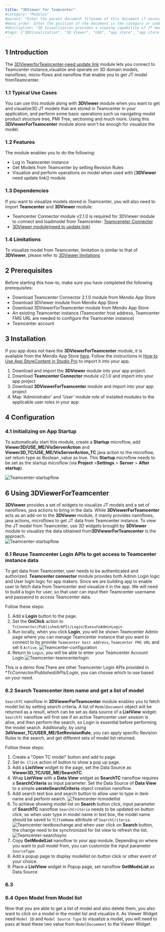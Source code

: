 ```yaml
---
title: "3DViewer for Teamcenter"
#category: "Modules"
#parent: "Enter the parent document filename of this document if necessary (for example,"design-the-architecture"); if there is a category, remove this parent line"
#menu_order: Enter the position of the document in the category or under the parent;number by 10 (for first), 20, 30, etc. for easy ordering of other documents in the future if necessary; don't add brackets or quotation marks; if no number is added, the system will add an extremely high number to order the documents, which means that if you only want a document to appear at the top, you only have to add "10" to that specific document,you don't have to order all the other documents in the category/under the parent
#description: "3D Visualization provides a viewing capability of JT models with flexible combination of 3D Visualization Widgets. You can view and operate the model, list model product structure tree, and take advanced operations like make measurement and sectioning in the 3D Visualization Widgets."
#tags: ["3DVisualization", "3D Viewer", "CAD", "app store", "app store component","platform support","Teamcenter"]
---
```

## 1 Introduction

The [3DViewerforTeamcenter-need update link](https://appstore.home.mendix.com/link/app114764/) module lets you connect to Teamcenter instance,visualize and operate on 3D domain models, nanoflows, micro-flows and nanoflow that enable you to get JT model fromTeamcenter.

### 1.1 Typical Use Cases

You can use this module along with **3DViewer** module when you want to get and visualize3D JT models that are stored in Teamcenter in your application, and perform some basic operations such us navigating model product structure tree, PMI Tree, sectioning and much more. Using this **3DViewerForTeamcenter** module alone won't be enough for visualize the model.

### 1.2 Features

The module enables you to do the following:

- Log in Teamcenter instance
- Get Models from Teamcenter by setting Revision Rules
- Visualize and perform operations on model when used with [**3DViewer** need update link() module

### 1.3 Dependencies

If you want to visualize models stored in Teamcenter, you will also need to import **Teamcenter** and **3DViewer** module:

- Teamcenter Connector module v2.1.0  is required for 3DViewer module to connect and loadmodel from Teamcenter: [Teamceneter Connector](https://appstore.home.mendix.com/link/app111627/)
- [3DViewer module(need to update link)](https://dxxxxx)

### 1.4 Limitations

To visualize model from Teamcenter, limitation is similar to that of **3DViewer**, please refer to [3DViewer limitations](3d-viewer.md#limitations)

## 2 Prerequisites

Before starting this how-to, make sure you have completed the following prerequisites:

- Download Teamcenter Connector 2.1.0 module from Mendix App Store
- Download 3DViewer module from Mendix App Store
- Download 3DViewerForTeamcenter module from Mendix App Store
- An existing Teamcenter instance (Teamcenter host address, Teamcenter FMS URL are needed to configure the Teamcenter instance)
- Teamcenter account

## 3 Installation

If you app does not have the **3DViewerForTeamcenter** module, it is available from the Mendix App Store [here](httpt://w). Follow the instructions in [How to Use App StoreContent in Studio Pro](https://docs.mendix.com/appstore/general/app-store-content) to import it into your app.

1. Download and import the **3DViewer** module into your app project.
2. Download **Teamcenter Connector** module v2.1.0 and import into your app project
3. Download **3DViewerForTeamcenter** module and import into your app project
4. Map 'Administrator' and 'User' module role of installed modules to the applicable user roles in your app.

## 4 Configuration

### 4.1 Initializing on App Startup

To automatically start this  module, create a **Startup** microflow, add **Viewer3D/USE_ME/VisServerAction** and **Viewer3D_TC/USE_ME/VisServerAction_TC** java action to the microflow, set return type as Boolean ,value as true. This **Startup** microflow needs to be set as the startup microflow (via **Project** >**Settings** > **Server** > **After startup**).

![Teamcenter-startupflow](attachments/3d-viewer-for-teamcenter/Teamcenter-startupflow.jpg)

## 6 Using 3DViewerForTeamcenter

**3DViewer** provides a set of widgets to visualize JT models and a set of nanoflows, java actions to bring in the data.
While **3DViewerForTeamcenter** acts as an add-on to the **3DViewer** module, it mainly provides nanoflows, java actions, microflows to get JT data from Teamcenter instance.
To view the JT model from Teamcenter, use 3D widgets brought by **3DViewer** module to visualize the data obtained from**3DViewerForTeamcenter** is the approach.  
![Teamcenter-startupflow](attachments/3d-viewer-for-teamcenter/Teamcenter-startupflow.jpg)

### 6.1 Reuse Teamcenter Login APIs to get access to Teamcenter instance data

To get data from Teamcenter, user needs to be authenticated and authorized. **Teamcenter connector** module provides both Admin Login logic and User login logic for app makers. Since we are building app to enable user to fetch data from Teamcenter and visualize it in the app. We will need to build a login for user, so that user can input their Teamcenter username and password to access Teamcenter data.

Follow these steps:

1. Add a **Login** button to the page.
2. Set the **OnClick** action to `TcConnector/Published/APIs/Login/ExexuteAdminLogin`
3. Run locally, when you click **Login**, you will be shown Teamcenter Admin page where you can manage Teamcenter instance that you want to connect to by provide `Teamcenter host address`, `Teamcenter FMS URL` and set it `Active`.
![Teamcenter-configuration](attachments/3d-viewer-for-teamcenter/Teamcenter-configuration.jpg)
4. Return to `Login`, you will be able to enter your Teamcenter Account Login
![Teamcenter-teamcenterlogin](attachments/3d-viewer-for-teamcenter/Teamcenter-teamcenterlogin.jpg)

This is a demo flow.There are other Teamcenter Login APIs provided in **TcConnector/Published/APIs/Login*, you can choose which to use based on your need.

### 6.2 Search Teamcenter item name and get a list of model

`SearchTC` nanoflow in **3DViewerForTeamcenter** module enables you to fetch model list by setting search criteria. A list of `ModelDocument` object will be returned as a result, which can be set as data source of a **ListView** widget. `SearchTC` nanoflow will first see if an active Teamcenter user session is alive, and then perform the search, so Login is essential before performing the model search. Additionally, by using **3dViewer_TC/USER_ME/SetRevisionRule**, you can apply specific Revision Rules to the search, and get different sets of model list returned.

Follow these steps:

1. Create a "Open TC model" button and add to page.
2. Set `On Click` action of button to show a pop up page.
3. Add a **ListView** widget to the page, set the Data Source as **Viewer3D_TC/USE_ME/SearchTC**.
4. Wrap **ListView** with a **Data View** widget as **SearchTC** nanoflow requires a **SearchCriteria** as input parameter. Set the Data Source of **Data View** to a simple **cerateSearchCriteria** object creation nanoflow.
5. Add search text box and search button to allow user to type in item name and perform search.
![Teamcenter-tcmodellist](attachments/3d-viewer-for-teamcenter/Teamcenter-tcmodellist.jpg)
6. To achieve showing model list on **Search** button click, input parameter of **SearchTC** nanoflow `SearchCriteria` needs to be updated on button click, so when user type in model name in text box, the model name should be saved to `TCItemName` attribute of `SearchCriteria`.
![Teamcenter-textboxchange](attachments/3d-viewer-for-teamcenter/Teamcenter-textboxchange.jpg)
and when user click on **Search** button, the change need to be synchronized for list view to refresh the list. 
![Teamcenter-searchsync](attachments/3d-viewer-for-teamcenter/Teamcenter-searchsync.jpg)
1. Copy **GetModelList** nanoflow to your app module.  Depending on where you want to pull model from, you can customize the input parameter `SourceType`.
2. Add a popup page to display modellist on button click or other event of your choice.
3.  Place a **ListView** widget in Popup page, set nanoflow **GetModeList** as Data Source

### 6.3


### 6.4 Open Model from Model list

Now that you are able to get a list of model and also delete them, you also want to click on a model in the model list and visualize it.
As Viewer Widget need `Model ID` and `Model Source Type` to visualize a model, you will need to pass at least these two value from `ModelDocuement` to the Viewer Widget

